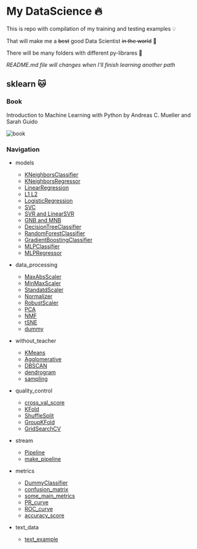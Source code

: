 # My DataScience :fire:

This is repo with compilation of my training and testing examples :bulb:

That will make me a ~~best~~ good Data Scientist ~~in the world~~ :muscle:

There will be many folders with different py-librares :closed_book:

*README.md file will changes when I'll finish learning another path*

## sklearn :cat:

### Book

Introduction to Machine Learning with Python
by Andreas C. Mueller and Sarah Guido

![book](https://github.com/andybeardness/My_DataScience/blob/master/sklearn/book_img/book.jpg?raw=true)

### Navigation

* models
    * [KNeighborsClassifier](https://github.com/andybeardness/My_DataScience/blob/master/sklearn/1_models/01_KNeighborsClassifier_Cryotherapy_DataSet/KNC.ipynb)
    * [KNeighborsRegressor](https://github.com/andybeardness/My_DataScience/blob/master/sklearn/1_models/02_KNeighborsRegressor_Carbon_Nanotubes_DataSet/KNR.ipynb)
    * [LinearRegression](https://github.com/andybeardness/My_DataScience/blob/master/sklearn/1_models/03_LinearRegressor_Synthetic_DataSet/LR.ipynb)
    * [L1 L2](https://github.com/andybeardness/My_DataScience/blob/master/sklearn/1_models/04_L2-Ridge_L1-Lasso_Boston_DataSet/L2_Ridge_and_L1_Lasso.ipynb)
    * [LogisticRegression](https://github.com/andybeardness/My_DataScience/blob/master/sklearn/1_models/05_LogisticRegression_Iris_DataSet/LogReg.ipynb)
    * [SVC](https://github.com/andybeardness/My_DataScience/blob/master/sklearn/1_models/06_SVM_Abalone_DataSet/SVC.ipynb)
    * [SVR and LinearSVR](https://github.com/andybeardness/My_DataScience/blob/master/sklearn/1_models/06_SVM_Abalone_DataSet/SVR_and_LinearSVR.ipynb)
    * [GNB and MNB](https://github.com/andybeardness/My_DataScience/blob/master/sklearn/1_models/07_GNB_and_MNB_Balance_Scale_DataSet/GNB_and_MNB.ipynb)
    * [DecisionTreeClassifier](https://github.com/andybeardness/My_DataScience/blob/master/sklearn/1_models/08_DecisionTreeClassifier_Breast_Cancer_DataSet/DTC.ipynb)
    * [RandomForestClassifier](https://github.com/andybeardness/My_DataScience/blob/master/sklearn/1_models/09_RandomForestClassifier_Escoli_DataSet/RFC.ipynb)
    * [GradientBoostingClassifier](https://github.com/andybeardness/My_DataScience/blob/master/sklearn/1_models/10_GradientBoostingClassifier_Ionosphere_DataSet/GBC.ipynb)
    * [MLPClassifier](https://github.com/andybeardness/My_DataScience/blob/master/sklearn/1_models/11_MLPClassifier_TikTakToe_DataSet/MLPC.ipynb)
    * [MLPRegressor](https://github.com/andybeardness/My_DataScience/blob/master/sklearn/1_models/12_MLPRegressor_Synthetic_DataSet/MLPR.ipynb)

* data_processing
    * [MaxAbsScaler](https://github.com/andybeardness/My_DataScience/blob/master/sklearn/2_data_processing/01_MaxAbsScaler/MaxAbsScaler.ipynb)
    * [MinMaxScaler](https://github.com/andybeardness/My_DataScience/blob/master/sklearn/2_data_processing/02_MinMaxScaler/MinMaxScaler.ipynb)
    * [StandatdScaler](https://github.com/andybeardness/My_DataScience/blob/master/sklearn/2_data_processing/03_StandatdScaler/StandatdScaler.ipynb)
    * [Normalizer](https://github.com/andybeardness/My_DataScience/blob/master/sklearn/2_data_processing/04_Normalizer/Normalizer.ipynb)
    * [RobustScaler](https://github.com/andybeardness/My_DataScience/blob/master/sklearn/2_data_processing/05_RobustScaler/RobustScaler.ipynb)
    * [PCA](https://github.com/andybeardness/My_DataScience/blob/master/sklearn/2_data_processing/06_PCA/PCA.ipynb)
    * [NMF](https://github.com/andybeardness/My_DataScience/blob/master/sklearn/2_data_processing/07_NMF/NMF.ipynb)
    * [tSNE](https://github.com/andybeardness/My_DataScience/blob/master/sklearn/2_data_processing/08_tSNE/tSNE.ipynb)
    * [dummy](https://github.com/andybeardness/My_DataScience/blob/master/sklearn/2_data_processing/09_dummy/dummy.ipynb)

* without_teacher
    * [KMeans](https://github.com/andybeardness/My_DataScience/blob/master/sklearn/3_without_teacher/01_KMeans/KMeans.ipynb)
    * [Agglomerative](https://github.com/andybeardness/My_DataScience/blob/master/sklearn/3_without_teacher/02_Agglo/Agglomerative.ipynb)
    * [DBSCAN](https://github.com/andybeardness/My_DataScience/blob/master/sklearn/3_without_teacher/03_DBSCAN/DBScan.ipynb)
    * [dendrogram](https://github.com/andybeardness/My_DataScience/blob/master/sklearn/3_without_teacher/04_dendrogram/dendrogram.ipynb)
    * [sampling](https://github.com/andybeardness/My_DataScience/blob/master/sklearn/3_without_teacher/05_sampling/sampling.ipynb)

* quality_control
    * [cross_val_score](https://github.com/andybeardness/My_DataScience/blob/master/sklearn/4_quality_control/01_cross_val_score/cross_val_score.ipynb)
    * [KFold](https://github.com/andybeardness/My_DataScience/blob/master/sklearn/4_quality_control/02_KFold/KFold.ipynb)
    * [ShuffleSplit](https://github.com/andybeardness/My_DataScience/blob/master/sklearn/4_quality_control/04_ShuffleSplit/ShuffleSplit.ipynb)
    * [GroupKFold](https://github.com/andybeardness/My_DataScience/blob/master/sklearn/4_quality_control/05_GroupKFold/GroupKFold.ipynb)
    * [GridSearchCV](https://github.com/andybeardness/My_DataScience/blob/master/sklearn/4_quality_control/06_GridSearchCV/GridSearchCV.ipynb)

* stream
    * [Pipeline](https://github.com/andybeardness/My_DataScience/blob/master/sklearn/5_stream/01_Pipeline/Pipeline.ipynb)
    * [make_pipeline](https://github.com/andybeardness/My_DataScience/blob/master/sklearn/5_stream/02_make_pipeline/make_pipeline.ipynb)

* metrics
    * [DummyClassifier](https://github.com/andybeardness/My_DataScience/blob/master/sklearn/7_metrics/01_DummyClassifier/DummyClassifier.ipynb)
    * [confusion_matrix](https://github.com/andybeardness/My_DataScience/blob/master/sklearn/7_metrics/02_confusion_matrix/confusion_matrix.ipynb)
    * [some_main_metrics](https://github.com/andybeardness/My_DataScience/blob/master/sklearn/7_metrics/03_some_main_metrics/some_main_metrics.ipynb)
    * [PR_curve](https://github.com/andybeardness/My_DataScience/blob/master/sklearn/7_metrics/04_PR_curve/PR_curve.ipynb)
    * [ROC_curve](https://github.com/andybeardness/My_DataScience/blob/master/sklearn/7_metrics/05_ROC_curve/ROC_curve.ipynb)
    * [accuracy_score](https://github.com/andybeardness/My_DataScience/blob/master/sklearn/7_metrics/06_accuracy_score/accuracy_score.ipynb)
    
* text_data
    * [text_example](https://github.com/andybeardness/My_DataScience/blob/master/sklearn/6_text_data/text_example.ipynb)    

